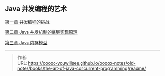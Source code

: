 # 


## Java 并发编程的艺术

[第一章 并发编程的挑战](./01)

[第二章 Java 并发机制的底层实现原理](./02)

[第三章 Java 内存模型](./03)


---

> 作者:   
> URL: https://ooooo-youwillsee.github.io/ooooo-notes/old-notes/books/the-art-of-java-concurrent-programming/readme/  

